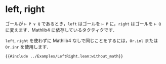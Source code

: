 # left, right

ゴールが `⊢ P ∨ Q` であるとき，`left` はゴールを `⊢ P` に，`right` はゴールを `⊢ Q` に変えます．Mathlib4 に依存しているタクティクです．

`left`, `right` を使わずに Mathlib4 なしで同じことをするには，`Or.inl` または `Or.inr` を使用します．

```lean
{{#include ../Examples/LeftRight.lean:without_math}}
```